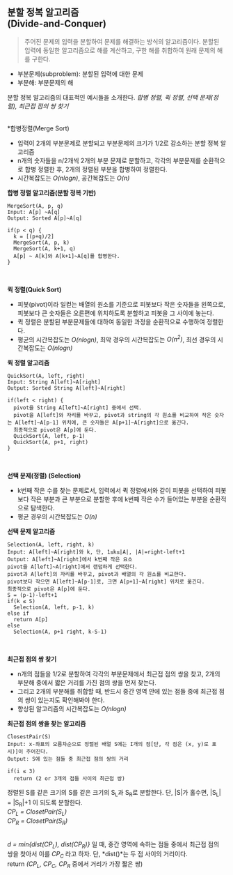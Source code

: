 ## 분할 정복 알고리즘 <br/>(Divide-and-Conquer)
> 주어진 문제의 입력을 분할하여 문제를 해결하는 방식의 알고리즘이다. 분할된 입력에 동일한 알고리즘으로 해를 계산하고, 구한 해를 취합하여 원래 문제의 해를 구한다.

* 부분문제(subproblem): 분할된 입력에 대한 문제 
* 부분해: 부분문제의 해

             
분할 정복 알고리즘의 대표적인 예시들을 소개한다.
*합병 정렬, 퀵 정렬, 선택 문제(정렬), 최근접 점의 쌍 찾기*
<br/>
<br/>

*합병정렬(Merge Sort)
- 입력이 2개의 부분문제로 분할되고 부분문제의 크기가 1/2로 감소하는 분할 정복 알고리즘
- n개의 숫자들을 n/2개씩 2개의 부분 문제로 분할하고, 각각의 부분문제를 순환적으로 합병 정렬한 후, 2개의 정렬된 부분을 합병하여 정렬한다.
- 시간복잡도는 *O(nlogn)*, 공간복잡도는 *O(n)*

**합병 정렬 알고리즘(분할 정복 기반)**
	
    MergeSort(A, p, q)
	Input: A[p] ~A[q]
	Output: Sorted A[p]~A[q]
	
	if(p < q) {
	  k = [(p+q)/2]
	  MergeSort(A, p, k)
	  MergeSort(A, k+1, q)
	  A[p] ~ A[k]와 A[k+1]~A[q]를 합병한다.
	}


<br/>

**퀵 정렬(Quick Sort)** <br/>
- 피봇(pivot)이라 일컫는 배열의 원소를 기준으로 피봇보다 작은 숫자들을 왼쪽으로, 피봇보다 큰 숫자들은 오른편에 위치하도록 분할하고 피봇을 그 사이에 놓는다.
- 퀵 정렬은 분할된 부분문제들에 대하여 동일한 과정을 순환적으로 수행하여 정렬한다.
- 평균의 시간복잡도는 *O(nlogn)*, 최악 경우의 시간복잡도는 *O(n<sup>2</sup>)*, 최선 경우의 시간복잡도는 *O(nlogn)*

**퀵 정렬 알고리즘**
	
    QuickSort(A, left, right)
	Input: String A[left]~A[right]
	Output: Sorted String A[left]~A[right]
	
	if(left < right) {
	  pivot을 String A[left]~A[right] 중에서 선택. 
	  pivot을 A[left]와 자리를 바꾸고, pivot과 string의 각 원소를 비교하여 작은 숫자	  는 A[left]~A[p-1] 위치에, 큰 숫자들은 A[p+1]~A[right]으로 옮긴다.
	  최종적으로 pivot은 A[p]에 둔다.
	  QuickSort(A, left, p-1)
	  QuickSort(A, p+1, right)
	}

<br/>

**선택 문제(정렬) (Selection)**
- k번째 작은 수를 찾는 문제로서, 입력에서 퀵 정렬에서와 같이 피봇을 선택하여 피봇보다 작은 부분과 큰 부분으로 분할한 후에 k번째 작은 수가 들어있는 부분을 순환적으로 탐색한다.
- 평균 경우의 시간복잡도는 *O(n)*

**선택 문제 알고리즘**
	
    Selection(A, left, right, k)
	Input: A[left]~A[right]와 k, 단, 1≤k≤|A|, |A|=right-left+1
	Output: A[left]~A[right]에서 k번째 작은 요소
	pivot을 A[left]~A[right]에서 랜덤하게 선택한다.
	pivot과 A[left]의 자리를 바꾸고, pivot과 배열의 각 원소를 비교한다.
	pivot보다 작으면 A[left]~A[p-1]로, 크면 A[p+1]~A[right] 위치로 옮긴다.
	최종적으로 pivot은 A[p]에 둔다.
	S = (p-1)-left+1
	if(k ≤ S)
	  Selection(A, left, p-1, k)
	else if
	  return A[p]
	else
	  Selection(A, p+1 right, k-S-1)

<br/>

**최근접 점의 쌍 찾기**
- n개의 점들을 1/2로 분할하여 각각의 부분문제에서 최근접 점의 쌍을 찾고, 2개의 부분해 중에서 짧은 거리를 가진 점의 쌍을 먼저 찾는다.
- 그리고 2개의 부분해를 취합할 때, 반드시 중간 영역 안에 있는 점들 중에 최근접 점의 쌍이 있는지도 확인해봐야 한다.
- 향상된 알고리즘의 시간복잡도는 *O(nlogn)*


**최근접 점의 쌍을 찾는 알고리즘**
	
    ClosestPair(S)
	Input: x-좌표의 오름차순으로 정렬된 배열 S에는 I개의 점[단, 각 점은 (x, y)로 표	시)]이 주어진다.
	Output: S에 있는 점들 중 최근접 점의 쌍의 거리

	if(i ≤ 3)
	  return (2 or 3개의 점들 사이의 최근접 쌍)
	
정렬된 S를 같은 크기의 S를 같은 크기의 S<sub>L</sub>과 S<sub>R</sub>로 분할한다. 단, |S|가 홀수면, |S<sub>L</sub>| = |S<sub>R</sub>|+1 이 되도록 분할한다. <br/>
*CP<sub>L</sub> = ClosetPair(S<sub>L</sub>)* <br/>
*CP<sub>R</sub> = ClosetPair(S<sub>R</sub>)* <br/><br/>

*d = min{dist(CP<sub>L</sub>), dist(CP<sub>R</sub>)}* 일 때, 중간 영역에 속하는 점들 중에서 최근접 점의 	쌍을 찾아서 이를 *CP<sub>C</sub>* 라고 하자. 
단, *dist()*는 두 점 사이의 거리이다. <br/>
return *(CP<sub>L</sub>, CP<sub>C</sub>, CP<sub>R</sub>* 중에서 거리가 가장 짧은 쌍)

